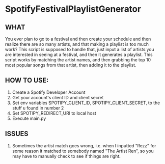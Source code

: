 # SpotifyFestivalPlaylistGenerator
## WHAT
You ever plan to go to a festival and then create your schedule and then realize there are so many artists, and that making a playlist is too much work?
This script is supposed to handle that, just input a list of artists you are interested in seeing at a festival, and then it generates a playlist. This 
script works by matching the artist names, and then grabbing the top 10 most popular songs from that artist, then adding it to the playlist. 

## HOW TO USE:
1. Create a Spotify Developer Account 
2. Get your account's client ID and client secret
3. Set env variables SPOTIPY_CLIENT_ID, SPOTIPY_CLIENT_SECRET, to the stuff u found in number 2
4. Set SPOTIPY_REDIRECT_URI to local host
5. Execute main.py 


## ISSUES
1. Sometimes the artist match goes wrong, i.e. when I inputted "Rezz" for some reason it matched to somebody named "The Artist Ren", so you may have to manually check to see if things are right.
